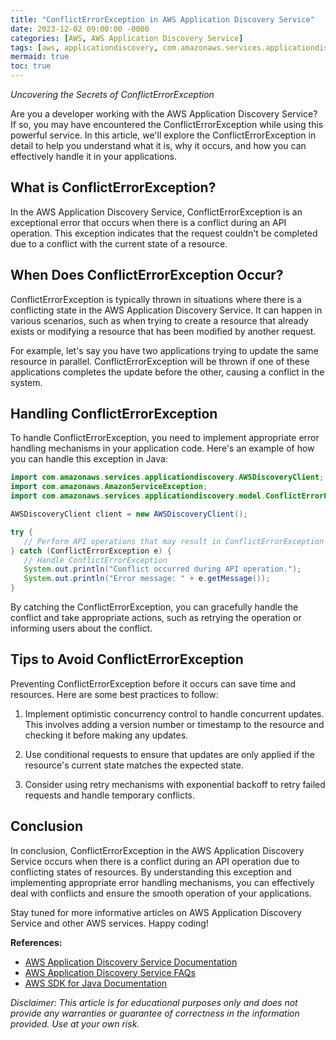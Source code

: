 ```yaml
---
title: "ConflictErrorException in AWS Application Discovery Service"
date: 2023-12-02 09:00:00 -0000
categories: [AWS, AWS Application Discovery Service]
tags: [aws, applicationdiscovery, com.amazonaws.services.applicationdiscovery.model]
mermaid: true
toc: true
---
```



*Uncovering the Secrets of ConflictErrorException*

Are you a developer working with the AWS Application Discovery Service? If so, you may have encountered the ConflictErrorException while using this powerful service. In this article, we'll explore the ConflictErrorException in detail to help you understand what it is, why it occurs, and how you can effectively handle it in your applications.

## What is ConflictErrorException?

In the AWS Application Discovery Service, ConflictErrorException is an exceptional error that occurs when there is a conflict during an API operation. This exception indicates that the request couldn't be completed due to a conflict with the current state of a resource.

## When Does ConflictErrorException Occur?

ConflictErrorException is typically thrown in situations where there is a conflicting state in the AWS Application Discovery Service. It can happen in various scenarios, such as when trying to create a resource that already exists or modifying a resource that has been modified by another request.

For example, let's say you have two applications trying to update the same resource in parallel. ConflictErrorException will be thrown if one of these applications completes the update before the other, causing a conflict in the system.

## Handling ConflictErrorException

To handle ConflictErrorException, you need to implement appropriate error handling mechanisms in your application code. Here's an example of how you can handle this exception in Java:

```java
import com.amazonaws.services.applicationdiscovery.AWSDiscoveryClient;
import com.amazonaws.AmazonServiceException;
import com.amazonaws.services.applicationdiscovery.model.ConflictErrorException;

AWSDiscoveryClient client = new AWSDiscoveryClient();

try {
   // Perform API operations that may result in ConflictErrorException
} catch (ConflictErrorException e) {
   // Handle ConflictErrorException
   System.out.println("Conflict occurred during API operation.");
   System.out.println("Error message: " + e.getMessage());
}
```

By catching the ConflictErrorException, you can gracefully handle the conflict and take appropriate actions, such as retrying the operation or informing users about the conflict.

## Tips to Avoid ConflictErrorException

Preventing ConflictErrorException before it occurs can save time and resources. Here are some best practices to follow:

1. Implement optimistic concurrency control to handle concurrent updates. This involves adding a version number or timestamp to the resource and checking it before making any updates.

2. Use conditional requests to ensure that updates are only applied if the resource's current state matches the expected state.

3. Consider using retry mechanisms with exponential backoff to retry failed requests and handle temporary conflicts.

## Conclusion

In conclusion, ConflictErrorException in the AWS Application Discovery Service occurs when there is a conflict during an API operation due to conflicting states of resources. By understanding this exception and implementing appropriate error handling mechanisms, you can effectively deal with conflicts and ensure the smooth operation of your applications.

Stay tuned for more informative articles on AWS Application Discovery Service and other AWS services. Happy coding!

**References:**
- [AWS Application Discovery Service Documentation](https://docs.aws.amazon.com/application-discovery/latest/APIReference/API_Operations.html)
- [AWS Application Discovery Service FAQs](https://aws.amazon.com/application-discovery/faqs/)
- [AWS SDK for Java Documentation](https://docs.aws.amazon.com/sdk-for-java/)

*Disclaimer: This article is for educational purposes only and does not provide any warranties or guarantee of correctness in the information provided. Use at your own risk.*